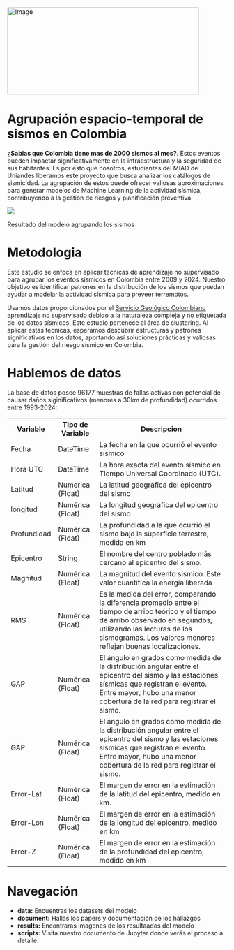 <img src='https://industrial.uniandes.edu.co/sites/default/files/miad.jpg' width="440" height="200" alt="Image">

# Agrupación espacio-temporal de sismos en Colombia

**¿Sabias que Colombia tiene mas de 2000 sismos al mes?**. Estos eventos pueden impactar significativamente en la infraestructura y la seguridad de sus habitantes. Es por esto que nosotros, estudiantes del MIAD de Uniandes liberamos este proyecto que busca analizar los catálogos de sismicidad. La agrupación de estos puede ofrecer valiosas aproximaciones para generar modelos de Machine Learning de la actividad sísmica, contribuyendo a la gestión de riesgos y planificación preventiva.

<label>
<img src='https://github.com/ikteran/Proyecto-ANS-Clustering-sismos/blob/main/results/Cluster_K_means.png?raw=true'>
<p>Resultado del modelo agrupando los sismos</p>
</label>


# Metodologia

Este estudio se enfoca en aplicar técnicas de aprendizaje no supervisado para agrupar los eventos sísmicos en Colombia entre 2009 y 2024. Nuestro objetivo es identificar patrones en la distribución de los sismos que puedan ayudar a modelar la actividad sísmica para preveer terremotos.

Usamos datos proporcionados por el <a href=': http://bdrsnc.sgc.gov.co/paginas1/catalogo/index.php'>Servicio Geológico Colombiano</a> aprendizaje no supervisado debido a la naturaleza compleja y no etiquetada de los datos sísmicos. Este estudio pertenece al área de clustering. Al aplicar estas tecnicas, esperamos descubrir estructuras y patrones significativos en los datos, aportando así soluciones prácticas y valiosas para la gestión del riesgo sísmico en Colombia.


# Hablemos de datos

La base de datos posee 96177 muestras de fallas activas con potencial de causar daños siginificativos (menores a 30km de profundidad) ocurridos entre 1993-2024:

<table>
    <tr>
      <th>Variable</th>
      <th>Tipo de Variable</th>
      <th>Descripcion</th>
    </tr>
    <tr>
      <td>Fecha</td>
      <td>DateTime</td>
      <td>La fecha en la que ocurrió el evento sísmico</td>
    </tr>
    <tr>
      <td>Hora UTC</td>
      <td>DateTime</td>
      <td>La hora exacta del evento sísmico en Tiempo Universal Coordinado (UTC).</td>
    </tr>
    <tr>
      <td>Latitud</td>
      <td>Numerica (Float)</td>
      <td>La latitud geográfica del epicentro del sismo</td>
    </tr>
    <tr>
      <td>longitud</td>
      <td>Numérica (Float)</td>
      <td>La longitud geográfica del epicentro del sismo</td>
    </tr>
    <tr>
      <td>Profundidad</td>
      <td>Numérica (Float)</td>
      <td>La profundidad a la que ocurrió el sismo bajo la superficie terrestre, medida en km</td>
    </tr>
    <tr>
      <td>Epicentro</td>
      <td>String</td>
      <td>El nombre del centro poblado más cercano al epicentro del sismo.</td>
    </tr>
    <tr>
      <td>Magnitud</td>
      <td>Numérica (Float)</td>
      <td>La magnitud del evento sísmico. Este valor cuantifica la energía liberada</td>
    </tr>
    <tr>
      <td>RMS</td>
      <td>Numérica (Float)</td>
      <td>Es la medida del error, comparando la diferencia promedio entre el tiempo de arribo teórico y el tiempo de arribo observado en segundos, utilizando las lecturas de los sismogramas.  Los valores menores reflejan buenas localizaciones.</td>
    </tr>
    <tr>
      <td>GAP</td>
      <td>Numérica (Float)</td>
      <td>El ángulo en grados como medida de la distribución angular entre el epicentro del sismo y las estaciones sísmicas que registran el evento. Entre mayor, hubo una menor cobertura de la red para registrar el sismo.</td>
    </tr>
    <tr>
      <td>GAP</td>
      <td>Numérica (Float)</td>
      <td>El ángulo en grados como medida de la distribución angular entre el epicentro del sismo y las estaciones sísmicas que registran el evento. Entre mayor, hubo una menor cobertura de la red para registrar el sismo.</td>
    </tr>
    <tr>
      <td>Error-Lat</td>
      <td>Numérica (Float)</td>
      <td>El margen de error en la estimación de la latitud del epicentro, medido en km.</td>
    </tr>
    <tr>
      <td>Error-Lon</td>
      <td>Numérica (Float)</td>
      <td>El margen de error en la estimación de la longitud del epicentro, medido en km</td>
    </tr>
    <tr>
      <td>Error-Z</td>
      <td>Numérica (Float)</td>
      <td>El margen de error en la estimación de la profundidad del epicentro, medido en km</td>
    </tr>
</table>

# Navegación

- <b>data:</b> Encuentras los datasets del modelo
- <b>document:</b> Hallas los papers y documentación de los hallazgos
- <b>results:</b> Encontraras imagenes de los resultaados del modelo
- <b>scripts:</b> Visita nuestro documento de Jupyter donde verás el proceso a detalle.
